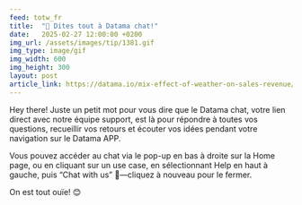 ```yaml
---
feed: totw_fr
title:  "💬 Dites tout à Datama chat!"
date:   2025-02-27 12:00:00 +0200
img_url: /assets/images/tip/1381.gif
img_type: image/gif
img_width: 600
img_height: 300
layout: post
article_link: https://datama.io/mix-effect-of-weather-on-sales-revenue/
---
```


Hey there! Juste un petit mot pour vous dire que le Datama chat, votre lien direct avec notre équipe support, est là pour répondre à toutes vos questions, recueillir vos retours et écouter vos idées pendant votre navigation sur le Datama APP.  

Vous pouvez accéder au chat via le pop-up en bas à droite sur la Home page, ou en cliquant sur un use case, en sélectionnant Help en haut à gauche, puis “Chat with us” 💬—cliquez à nouveau pour le fermer.  

On est tout ouïe! 😊
